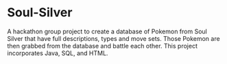 # Soul-Silver
A hackathon group project to create a database of Pokemon from Soul Silver that have full descriptions, types and move sets.  Those Pokemon are then grabbed from the database and battle each other. This project incorporates Java, SQL, and HTML.
